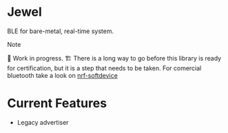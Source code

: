 # Jewel
BLE for bare-metal, real-time system.

> [!NOTE]
> :construction: Work in progress. :building_construction:
> There is a long way to go before this library is ready for certification, but it is a step that needs to be taken.
> For comercial bluetooth take a look on [nrf-softdevice](https://github.com/embassy-rs/nrf-softdevice)

# Current Features
- Legacy advertiser

